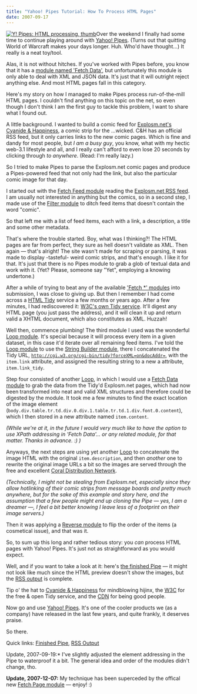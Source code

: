 ```yaml
---
title: "Yahoo! Pipes Tutorial: How To Process HTML Pages"
date: 2007-09-17
---
```


[![Y! Pipes: HTML processing, thumb][1]][2]Over the weekend I finally had some time to continue playing around with [Yahoo! Pipes][3]. (Turns out that quitting World of Warcraft makes your days longer. Huh. Who'd have thought…)  It really is a neat toy/tool.

Alas, it is not without hitches. If you've worked with Pipes before, you know that it has a [module named 'Fetch Data'][4], but unfortunately this module is only able to deal with XML and JSON data. It's just that it will outright reject anything else. And most HTML pages fall in this category.

Here's my story on how I managed to make Pipes process run-of-the-mill HTML pages. I couldn't find anything on this topic on the net, so even though I don't think I am the first guy to tackle this problem, I want to share what I found out.

A little background. I wanted to build a comic feed for [Explosm.net's Cyanide & Happiness][5], a comic strip for the …wicked. C&H has an official RSS feed, but it only carries links to the new comic pages. Which is fine and dandy for most people, but _I am a busy guy_, you know, what with my hectic web-3.1 lifestyle and all, and I really can't afford to even lose 20 seconds by clicking through _to anywhere_. (Read: I'm really lazy.)

So I tried to make Pipes to parse the Explosm.net comic pages and produce a Pipes-powered feed that not only had the link, but also the particular comic image for that day.

I started out with the [Fetch Feed module][6] reading the [Explosm.net RSS feed][7]. I am usually not interested in anything but the comics, so in a second step, I made use of the [Filter module][8] to ditch feed items that doesn't contain the word "comic".

So that left me with a list of feed items, each with a link, a description, a title and some other metadata.

That's where the trouble started. Boy, what was I thinking?! The HTML pages are far from perfect, they sure as hell doesn't validate as XML. Then again — that's alright! The site wasn't made for scraping or parsing, it was made to display -tasteful- weird comic strips, and that's enough. I like it for that.  It's just that there is no Pipes module to grab a glob of textual data and work with it. (Yet? Please, someone say "Yet", employing a knowing undertone.)

After a while of trying to beat any of the available ['Fetch *' modules][9] into submission, I was close to giving up. But then I remember I had come across a [HTML Tidy][10] service a few months or years ago. After a few minutes, I had rediscovered it: [W3C's own Tidy service][11]. It'll digest any HTML page (you just pass the address), and it will clean it up and return valid a XHTML document, which also constitutes as XML. Huzzah!

Well then, commence plumbing! The third module I used was the wonderful [Loop module][12]. It's special because it will process every item in a given dataset, in this case it'd iterate over all remaining feed items. I've told the [Loop module][12] to use the [String Builder module][13], there I concatenated the Tidy URL, [`http://cgi.w3.org/cgi-bin/tidy?forceXML=on&docAddr=`][14], with the `item.link` attribute, and assigned the resulting string to a new a attribute, `item.link_tidy`.

Step four consisted of another [Loop][12], in which I would use a [Fetch Data module][4] to grab the data from the Tidy'd Explosm.net pages, which had now been transformed into neat and valid XML structures and therefore could be digested by the module. It took me a few minutes to find the exact location of the image element (`body.div.table.tr.td.div.0.div.1.table.tr.td.1.div.font.0.content`), which I then stored in a new attribute named `item.content`.

_(While we're at it, in the future I would very much like to have the option to use XPath addressing in 'Fetch Data'… or any related module, for that matter. Thanks in advance. :) )_

Anyways, the next steps are using yet another [Loop][12] to concatenate the image HTML with the original `item.description`, and then _another_ one to rewrite the original image URLs a bit so the images are served through the free and excellent [Coral Distribution Network][15].

_(Technically, I might not be stealing from Explosm.net, especially since they allow hotlinking of their comic strips from message boards and pretty much anywhere, but for the sake of this example and story here, and the assumption that a few people might end up cloning the Pipe — yes, I am a dreamer —, I feel a bit better knowing I leave less of a footprint on their image servers.)_

Then it was applying a [Reverse module][16] to flip the order of the items (a cosmetical issue), and that was it.

So, to sum up this long and rather tedious story: you _can_ process HTML pages with Yahoo! Pipes. It's just not as straightforward as you would expect.

Well, and if you want to take a look at it: here's [the finished Pipe][17] — it might not look like much since the HTML preview doesn't show the images, but the [RSS output][18] is complete.

Tip o' the hat to [Cyanide & Happiness][5] for mindblowing hijinx, the [W3C][19] for the free & open Tidy service, and the [CDN][15] for being good people.

Now go and use [Yahoo! Pipes][3]. It's one of the cooler products we (as a company) have released in the last few years, and quite frankly, it deserves praise.

So there.

Quick links: [Finished Pipe][17], [RSS Output][18]

Update, 2007-09-19:* I've slightly adjusted the element addressing in the Pipe to waterproof it a bit. The general idea and order of the modules didn't change, tho.

**Update, 2007-12-07:** My technique has been superceded by the offical new [Fetch Page module][20] — enjoy! :)

[1]: //dl.dropbox.com/u/7298/blog/wp-content/2007/09/pipes_explosm_example_thumb.jpg
[2]: //dl.dropbox.com/u/7298/blog/wp-content/2007/09/pipes_explosm_example.png (Y! Pipes: HTML processing, Explosm.net Example. The link to the Y! Pipes page is at the end of the blog entry.)
[3]: http://pipes.yahoo.com/
[4]: http://pipes.yahoo.com/pipes/docs?doc=sources#FetchData
[5]: http://explosm.net/
[6]: http://pipes.yahoo.com/pipes/docs?doc=sources#FetchFeed
[7]: http://feeds.feedburner.com/Explosm
[8]: http://pipes.yahoo.com/pipes/docs?doc=operators#Filter
[9]: http://pipes.yahoo.com/pipes/docs?doc=sources
[10]: http://en.wikipedia.org/wiki/HTML_Tidy
[11]: http://cgi.w3.org/cgi-bin/tidy
[12]: http://pipes.yahoo.com/pipes/docs?doc=operators#Loop
[13]: http://pipes.yahoo.com/pipes/docs?doc=string#StringBuilder
[14]: http://cgi.w3.org/cgi-bin/tidy?forceXML=on&docAddr=
[15]: http://coralcdn.org/
[16]: http://pipes.yahoo.com/pipes/docs?doc=operators#Reverse
[17]: http://pipes.yahoo.com/pipes/pipe.info?_id=Om0bps5i3BGKQJR0l7okhQ
[18]: http://pipes.yahoo.com/pipes/pipe.run?_id=Om0bps5i3BGKQJR0l7okhQ&_render=rss
[19]: http://w3.org
[20]: http://blog.pipes.yahoo.com/2007/12/06/new-fetch-page-module-and-nice-web-path-enhancement/

